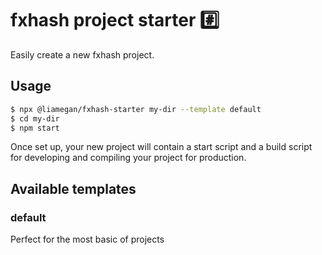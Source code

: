 # fxhash project starter #️⃣

Easily create a new fxhash project.

## Usage

```sh
$ npx @liamegan/fxhash-starter my-dir --template default
$ cd my-dir
$ npm start
```

Once set up, your new project will contain a start script and a build script for developing and compiling your project for production.

## Available templates

### default

Perfect for the most basic of projects

